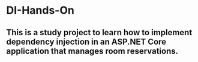# DI-Hands-On
## This is a study project to learn how to implement dependency injection in an ASP.NET Core application that manages room reservations.
